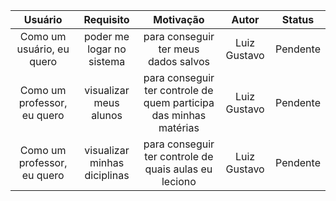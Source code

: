 | Usuário      | Requisito | Motivação     |Autor     |Status     |
| :----:        |    :----:   |          :----: |           :----: |            :----: |
| Como um usuário, eu quero | poder me logar no sistema | para conseguir ter meus dados salvos | Luiz Gustavo | Pendente |
| Como um professor, eu quero | visualizar meus alunos | para conseguir ter controle de quem participa das minhas matérias  | Luiz Gustavo | Pendente |
| Como um professor, eu quero | visualizar minhas diciplinas | para conseguir ter controle de quais aulas eu leciono | Luiz Gustavo | Pendente |
